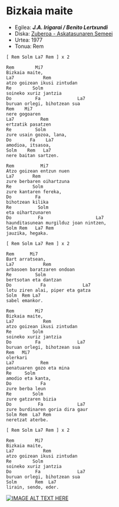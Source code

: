 # Bizkaia maite

   * Egilea: ***J.A. Irigarai / Benito Lertxundi***
   * Diska: [Zuberoa - Askatasunaren Semeei](https://eu.wikipedia.org/wiki/Zuberoa/Askatasunaren_semeei)
   * Urtea: 1977
   * Tonua: Rem


```
[ Rem Solm La7 Rem ] x 2

Rem        Mi7
Bizkaia maite,
La7           Rem
atzo goizean ikusi zintudan
Re        Solm
soineko xuriz jantzia
Do         Fa              La7
buruan orlegi, bihotzean sua
Rem    Mi7    
nere gogoaren
La7          Rem
ertzatik pasatzen
Re         Solm      
zure usain gozoa, lana,
Do       Fa    La7
amodioa, itsasoa,
Solm    Rem   La7
nere baitan sartzen.

Rem          Mi7
Atzo goizean entzun nuen
La7       Rem
zure berbaren oihartzuna
Re        Solm
zure kantaren fereka,
Do         Fa
bihotzean kilika
Re          Solm
eta oihartzunaren
Do          Fa                    La7
haunditasunean murgilduz joan nintzen,
Solm Rem   La7 Rem
jauzika, hegaka.

[ Rem Solm La7 Rem ] x 2

Rem      Mi7
Bart arratsean,
La7           Rem
arbasoen baratzaren ondoan
Re         Solm
bertsotan eta dantzan
Do           Fa              La7
lotu ziren alai, piper eta gatza
Solm  Rem La7
sabel emankor.

Rem        Mi7
Bizkaia maite,
La7           Rem
atzo goizean ikusi zintudan
Re        Solm
soineko xuriz jantzia
Do         Fa              La7
buruan orlegi, bihotzean sua
Rem   Mi7
olerkari
La7          Rem
penatuaren gozo eta mina
Re     Solm
amodio eta kanta,
Do           Fa
zure berba leun
Re        Solm
zure gatzaren bizia
Do          Fa             La7
zure burdinaren goria dira gaur
Solm Rem  La7 Rem
neretzat aterbe.

[ Rem Solm La7 Rem ] x 2

Rem        Mi7
Bizkaia maite,
La7           Rem
atzo goizean ikusi zintudan
Re        Solm
soineko xuriz jantzia
Do         Fa              La7
buruan orlegi, bihotzean sua
Solm       Rem  La7
lirain, sendo, eder.
```


[![IMAGE ALT TEXT HERE](http://img.youtube.com/vi/GLtimPGqp7k/0.jpg)](http://www.youtube.com/watch?v=GLtimPGqp7k)
